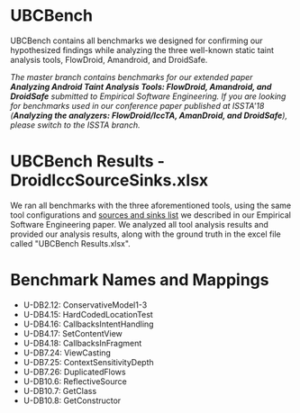 # UBCBench
UBCBench contains all benchmarks we designed for confirming our hypothesized findings while analyzing the three well-known static taint analysis tools, FlowDroid, Amandroid, and DroidSafe. 

*The master branch contains benchmarks for our extended paper **Analyzing Android Taint Analysis Tools: FlowDroid, Amandroid, and DroidSafe** submitted to Empirical Software Engineering.*
*If you are looking for benchmarks used in our conference paper published at ISSTA'18 (**Analyzing the analyzers: FlowDroid/IccTA, AmanDroid, and DroidSafe**), please switch to the ISSTA branch.*

# UBCBench Results - DroidIccSourceSinks.xlsx
We ran all benchmarks with the three aforementioned tools, using the same tool configurations and [sources and sinks list](https://resess.github.io/PaperAppendices/StaticTaint/benchmark/#sources-and-sinks) we described in our Empirical Software Engineering paper. We analyzed all tool analysis results and provided our analysis results, along with the ground truth in the excel file called "UBCBench Results.xlsx".

# Benchmark Names and Mappings
- U-DB2.12: ConservativeModel1-3
- U-DB4.15: HardCodedLocationTest
- U-DB4.16: CallbacksIntentHandling
- U-DB4.17: SetContentView
- U-DB4.18: CallbacksInFragment
- U-DB7.24: ViewCasting
- U-DB7.25: ContextSensitivityDepth
- U-DB7.26: DuplicatedFlows
- U-DB10.6: ReflectiveSource
- U-DB10.7: GetClass
- U-DB10.8: GetConstructor